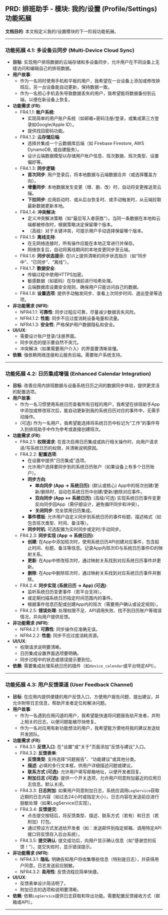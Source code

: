 ## PRD: 排班助手 - 模块: 我的/设置 (Profile/Settings) 功能拓展

**文档目的**: 本文档定义我的/设置模块的下一阶段功能拓展。

---

### 功能拓展 4.1: 多设备云同步 (Multi-Device Cloud Sync)

*   **目标**: 实现用户排班数据的云端存储和多设备同步，允许用户在不同设备上无缝访问和编辑自己的排班数据。
*   **用户故事**:
    *   作为一名同时使用手机和平板的用户，我希望在一台设备上添加或修改排班后，另一台设备能自动更新，保持数据一致。
    *   作为一名担心手机丢失导致数据丢失的用户，我希望能将数据备份到云端，以便在新设备上恢复。
*   **功能需求 (FR)**:
    *   FR4.1.1: **账户系统**:
        *   实现简单的用户账户系统（如邮箱+密码注册/登录，或集成第三方登录如Google/Apple ID）。
        *   提供找回密码功能。
    *   FR4.1.2: **云存储后端**:
        *   选择并集成一个云数据库后端（如 Firebase Firestore, AWS DynamoDB, 或自建服务）。
        *   设计云端数据模型以存储用户账户信息、班次数据、班次类型、设置偏好等。
    *   FR4.1.3: **同步逻辑**:
        *   **首次同步**: 用户登录后，将本地数据与云端数据合并（或选择覆盖方向）。
        *   **增量同步**: 本地数据发生变更（增、删、改）时，自动将变更推送至云端。
        *   **下拉同步**: 应用启动时、或从后台恢复时、或手动触发时，从云端拉取最新数据更新本地。
    *   FR4.1.4: **冲突解决**:
        *   定义冲突解决策略（如“最后写入者获胜”）。当同一条数据在本地和云端都被修改时，根据策略决定保留哪个版本。
        *   （高级）对于关键冲突，可提示用户手动选择保留哪个版本。
    *   FR4.1.5: **离线支持**:
        *   在无网络连接时，所有操作应能在本地正常进行并保存。
        *   网络恢复后，自动将离线期间的本地变更同步至云端。
    *   FR4.1.6: **同步状态提示**: 在UI上提供清晰的同步状态指示（如“同步中”、“已同步”、“离线”）。
    *   FR4.1.7: **数据安全**:
        *   传输过程中使用HTTPS加密。
        *   敏感数据（如密码）在存储前进行哈希处理。
        *   云端数据库设置安全规则，确保用户只能访问自己的数据。
    *   FR4.1.8: **设置选项**: 提供手动触发同步、查看上次同步时间、退出登录等选项。
*   **非功能需求 (NFR)**:
    *   NFR4.1.1: **可靠性**: 同步过程应可靠，尽量减少数据丢失风险。
    *   NFR4.1.2: **性能**: 同步不应过度消耗设备电量和流量。
    *   NFR4.1.3: **安全性**: 严格保护用户数据隐私和安全。
*   **UI/UX**:
    *   需要设计账户登录/注册界面。
    *   同步状态的提示要自然不突兀。
    *   冲突解决（如果需要用户介入）的界面要清晰易懂。
*   **依赖**: 强依赖网络连接和云服务后端。需要账户系统支持。

---

### 功能拓展 4.2: 日历集成增强 (Enhanced Calendar Integration)

*   **目标**: 改善应用内排班数据与设备系统日历之间的数据同步体验，提供更灵活的配置选项。
*   **用户故事**:
    *   作为一名习惯使用系统日历查看所有日程的用户，我希望在排班助手App中添加或修改班次后，能自动更新到我的系统日历对应的事件中，无需手动操作。
    *   (可选) 作为一名用户，我希望能选择将系统日历中标记为“工作”的事件导入到排班助手中作为参考或直接创建班次。
*   **功能需求 (FR)**:
    *   FR4.2.1: **权限请求**: 在首次启用日历集成或执行相关操作时，向用户请求读/写系统日历的权限，并清晰说明原因。
    *   FR4.2.2: **配置选项**:
        *   在设置中提供"日历集成"选项。
        *   允许用户选择要同步到的系统日历账户（如果设备上有多个日历账户）。
        *   **同步方向**:
            *   **单向同步 (App -> 系统日历)**: (默认或核心) App中的班次创建/更新/删除时，自动在系统日历中创建/更新/删除对应事件。
            *   **双向同步 (App <-> 系统日历)**: (高级/可选) 实现系统日历事件变更反向同步回App（需仔细设计，避免循环同步和冲突）。
            *   **关闭同步**: 完全禁用日历集成。
        *   **事件模板**: 允许用户自定义同步到系统日历的事件标题、描述格式（如包含班次类型、时间、备注等）。
        *   **同步时机**: 可选配置为实时同步或定时/手动同步。
    *   FR4.2.3: **同步实现 (App -> 系统日历)**:
        *   **创建**: 在App中添加班次时，使用系统日历API创建对应事件，包含起止时间、标题、备注等信息。记录App内班次ID与系统日历事件ID的映射关系。
        *   **更新**: 在App中修改班次时，通过映射关系找到对应系统日历事件并更新。
        *   **删除**: 在App中删除班次时，通过映射关系找到对应系统日历事件并删除。
    *   FR4.2.4: **同步实现 (系统日历 -> App) (可选)**:
        *   监听系统日历变更事件（若平台支持）。
        *   或定期扫描系统日历指定时间范围内的事件。
        *   根据事件信息匹配或创建App内的班次（需要用户确认或设定规则）。
    *   FR4.2.5: **错误处理**: 处理权限不足、API调用失败、找不到日历账户等错误情况，并向用户提供反馈。
*   **非功能需求 (NFR)**:
    *   NFR4.2.1: **可靠性**: 同步操作应准确无误。
    *   NFR4.2.2: **性能**: 同步不应过度消耗资源。
*   **UI/UX**:
    *   权限请求说明要清晰。
    *   日历集成设置界面选项要明确。
    *   同步过程中的状态或错误提示要到位。
*   **依赖**: 需要集成处理系统日历的插件（如`device_calendar`或平台特定API）。

---

### 功能拓展 4.3: 用户反馈渠道 (User Feedback Channel)

*   **目标**: 在应用内提供便捷的用户反馈入口，方便用户报告问题、提出建议，并允许附带日志信息，帮助开发者定位和解决问题。
*   **用户故事**:
    *   作为一名遇到应用闪退的用户，我希望能快速将问题报告给开发者，并附上相关的日志，以便问题能被尽快修复。
    *   作为一名对应用有新功能想法的用户，我希望能方便地将我的建议发送给开发团队。
*   **功能需求 (FR)**:
    *   FR4.3.1: **反馈入口**: 在"设置"或"关于"页面添加"反馈与建议"入口。
    *   FR4.3.2: **反馈表单**:
        *   **反馈类型**: 支持选择“问题报告”、“功能建议”或其他分类。
        *   **描述**: 必填的多行文本框，供用户详细描述问题或建议。
        *   **联系方式 (可选)**: 允许用户填写邮箱地址，以便开发者回复。
        *   **附加日志 (可选)**: 提供一个开关选项，允许用户同意附加最近的应用日志信息。默认关闭。
    *   FR4.3.3: **日志附加**: 如果用户同意附加日志，系统应调用`LogService`获取近期的日志内容（如过去24小时或指定大小）。日志内容在发送前应进行脱敏处理（如果LogService已实现）。
    *   FR4.3.4: **反馈提交**:
        *   点击提交按钮后，将反馈类型、描述、联系方式（若有）和日志（若附加）打包。
        *   通过预设方式发送给开发者（如：发送邮件到指定邮箱、调用特定API接口将反馈存入后台系统）。
    *   FR4.3.5: **提交确认**: 提交成功后，向用户显示确认信息（如“感谢您的反馈！”）。提交失败时，显示错误提示。
*   **非功能需求 (NFR)**:
    *   NFR4.3.1: **隐私**: 明确告知用户将收集哪些信息（特别是日志），并获得用户同意。日志发送前应脱敏。
    *   NFR4.3.2: **易用性**: 反馈流程应简单快捷。
*   **UI/UX**:
    *   反馈表单设计简洁明了。
    *   附加日志的选项和说明要清晰。
*   **依赖**: 依赖`LogService`提供日志获取和导出功能。需要配置反馈接收方式（邮箱或API）。

---
